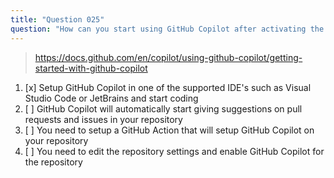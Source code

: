 ```yaml
---
title: "Question 025"
question: "How can you start using GitHub Copilot after activating the GitHub Copilot subscription?"
---
```



> https://docs.github.com/en/copilot/using-github-copilot/getting-started-with-github-copilot
1. [x] Setup GitHub Copilot in one of the supported IDE's such as Visual Studio Code or JetBrains and start coding
1. [ ] GitHub Copilot will automatically start giving suggestions on pull requests and issues in your repository
1. [ ] You need to setup a GitHub Action that will setup GitHub Copilot on your repository
1. [ ] You need to edit the repository settings and enable GitHub Copilot for the repository
